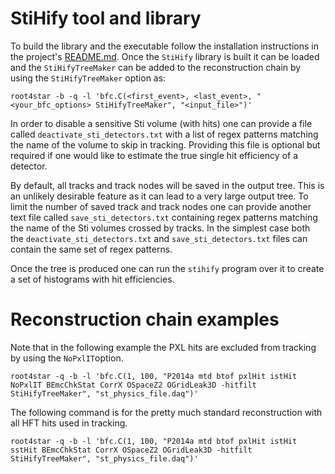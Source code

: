 StiHify tool and library
========================

To build the library and the executable follow the installation instructions in
the project's [README.md](../README.md). Once the `StiHify` library is built it
can be loaded and the `StiHifyTreeMaker` can be added to the reconstruction
chain by using the `StiHifyTreeMaker` option as:

    root4star -b -q -l 'bfc.C(<first_event>, <last_event>, "<your_bfc_options> StiHifyTreeMaker", "<input_file>")'

In order to disable a sensitive Sti volume (with hits) one can provide a file
called `deactivate_sti_detectors.txt` with a list of regex patterns matching the
name of the volume to skip in tracking. Providing this file is optional but
required if one would like to estimate the true single hit efficiency of
a detector.

By default, all tracks and track nodes will be saved in the output tree. This is
an unlikely desirable feature as it can lead to a very large output tree. To
limit the number of saved track and track nodes one can provide another text
file called `save_sti_detectors.txt` containing regex patterns matching the name
of the Sti volumes crossed by tracks. In the simplest case both the
`deactivate_sti_detectors.txt` and `save_sti_detectors.txt` files can contain
the same set of regex patterns.

Once the tree is produced one can run the `stihify` program over it to create
a set of histograms with hit efficiencies.


Reconstruction chain examples
=============================

Note that in the following example the PXL hits are excluded from tracking
by using the `NoPxlIT`option.

    root4star -q -b -l 'bfc.C(1, 100, "P2014a mtd btof pxlHit istHit NoPxlIT BEmcChkStat CorrX OSpaceZ2 OGridLeak3D -hitfilt StiHifyTreeMaker", "st_physics_file.daq")'

The following command is for the pretty much standard reconstruction with all
HFT hits used in tracking.

    root4star -q -b -l 'bfc.C(1, 100, "P2014a mtd btof pxlHit istHit sstHit BEmcChkStat CorrX OSpaceZ2 OGridLeak3D -hitfilt StiHifyTreeMaker", "st_physics_file.daq")'
